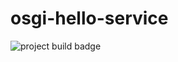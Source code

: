 # osgi-hello-service

![project build badge](https://github.com/avatar21/osgi-hello-service/actions/workflows/maven.yml/badge.svg)
